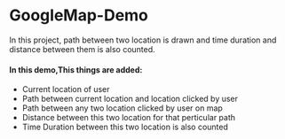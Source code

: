 # GoogleMap-Demo
In this project, path between two location is drawn and time duration and distance between them is also counted.

#### In this demo,This things are added:

  - Current location of user
  - Path between current location and location clicked by user
  - Path between any two location clicked by user on map
  - Distance between this two location for that perticular path
  - Time Duration between this two location is also counted
